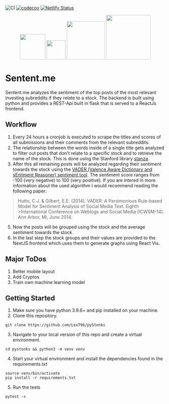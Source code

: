 ![CI](https://github.com/LexT96/pyStonks/actions/workflows/ci.yml/badge.svg) [![codecov](https://codecov.io/gh/LexT96/pyStonks/branch/main/graph/badge.svg?token=TNN1YQK16S)](https://codecov.io/gh/LexT96/pyStonks) [![Netlify Status](https://api.netlify.com/api/v1/badges/d84f1d0e-08ae-4c42-a30c-9b1294c9dad9/deploy-status)](https://app.netlify.com/sites/cranky-agnesi-a8667c/deploys)

<p align="center">
    <img src="https://upload.wikimedia.org/wikipedia/commons/8/8e/Nextjs-logo.svg" width="80px"/>
    <img src="https://upload.wikimedia.org/wikipedia/commons/4/4c/Typescript_logo_2020.svg" width="60px"/>
    <img src="https://upload.wikimedia.org/wikipedia/commons/3/3c/Flask_logo.svg" width="120px">
    <img src="https://webimages.mongodb.com/_com_assets/cms/MongoDB_Logo_FullColorBlack_RGB-4td3yuxzjs.png?auto=format%2Ccompress" width="140px"/>
</p>

# Sentent.me
Sentent.me analyzes the sentiment of the top posts of the most relevant investing subreddits if they relate to a stock. The backend is built using python and provides a REST-Api built in flask that is served to a ReactJs frontend.

## Workflow
1. Every 24 hours a cronjob is executed to scrape the titles and scores of all submissions and their comments from the relevant subreddits.
2. The relationship between the words inside of a single title gets analyzed to filter out posts that don't relate to a specific stock and to retrieve the name of the stock. This is done using the Stanford library <a href="https://github.com/stanfordnlp/stanza">stanza</a>.
3. After this all remaining posts will be analyzed regarding their sentiment towards the stock using the <a href="https://github.com/cjhutto/vaderSentiment">VADER (Valence Aware Dictionary and sEntiment Reasoner) sentiment tool</a>. The sentiment score ranges from -100 (very negative) to 100 (very positive). If you are intered in more information about the used algorithm I would recommend reading the following paper:
>Hutto, C.J. & Gilbert, E.E. (2014). VADER: A Parsimonious Rule-based Model for Sentiment Analysis of Social Media Text. Eighth   >International Conference on Weblogs and Social Media (ICWSM-14). Ann Arbor, MI, June 2014.
5. Now the posts will be grouped using the stock and the average sentiment towards the stock.
6. In the last step the stock groups and their values are provided to the NextJS frontend which uses them to generate graphs using React Vis.


## Major ToDos
1. Better mobile layout
1. Add Cryptos
2. Train own machine learning model

## Getting Started
1. Make sure you have python 3.9.6+ and pip installed on your machine.
2. Clone this repository.
``` 
git clone https://github.com/LexT96/pyStonks
```
3. Navigate to your local version of this repo and create a virtual environment.
```
cd pystonks && python3 -m venv venv
```
4. Start your virtual environment and install the dependencies found in the requirements.txt
```
source venv/bin/activate
pip install -r requirements.txt 
```
5. Run the tests
```
pytest -s
```
